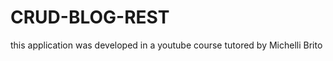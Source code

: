 # CRUD-BLOG-REST
<p> this application was developed in a youtube course tutored by Michelli Brito </p>
